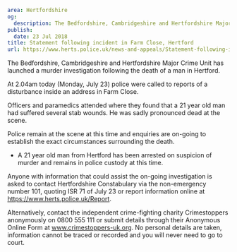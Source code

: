 ```yaml
area: Hertfordshire
og:
  description: The Bedfordshire, Cambridgeshire and Hertfordshire Major Crime Unit has launched a murder investigation following the death of a man in Hertford.
publish:
  date: 23 Jul 2018
title: Statement following incident in Farm Close, Hertford
url: https://www.herts.police.uk/news-and-appeals/Statement-following-incident-in-Farm-Close-Hertford
```

The Bedfordshire, Cambridgeshire and Hertfordshire Major Crime Unit has launched a murder investigation following the death of a man in Hertford.

At 2.04am today (Monday, July 23) police were called to reports of a disturbance inside an address in Farm Close.

Officers and paramedics attended where they found that a 21 year old man had suffered several stab wounds. He was sadly pronounced dead at the scene.

Police remain at the scene at this time and enquiries are on-going to establish the exact circumstances surrounding the death.

 * A 21 year old man from Hertford has been arrested on suspicion of murder and remains in police custody at this time.

Anyone with information that could assist the on-going investigation is asked to contact Hertfordshire Constabulary via the non-emergency number 101, quoting ISR 71 of July 23 or report information online at https://www.herts.police.uk/Report.

Alternatively, contact the independent crime-fighting charity Crimestoppers anonymously on 0800 555 111 or submit details through their Anonymous Online Form at www.crimestoppers-uk.org. No personal details are taken, information cannot be traced or recorded and you will never need to go to court.
